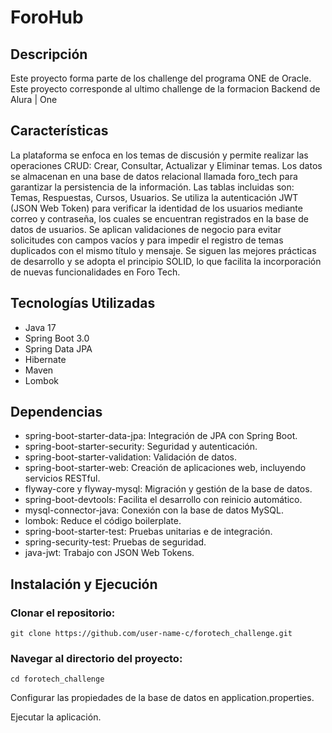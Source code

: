# ForoHub
## Descripción
Este proyecto forma parte de los challenge del programa ONE de Oracle. Este proyecto corresponde al ultimo challenge de la formacion Backend de Alura | One
## Características
La plataforma se enfoca en los temas de discusión y permite realizar las operaciones CRUD: Crear, Consultar, Actualizar y Eliminar temas.
Los datos se almacenan en una base de datos relacional llamada foro_tech para garantizar la persistencia de la información. Las tablas incluidas son: Temas, Respuestas, Cursos, Usuarios.
Se utiliza la autenticación JWT (JSON Web Token) para verificar la identidad de los usuarios mediante correo y contraseña, los cuales se encuentran registrados en la base de datos de usuarios.
Se aplican validaciones de negocio para evitar solicitudes con campos vacíos y para impedir el registro de temas duplicados con el mismo título y mensaje.
Se siguen las mejores prácticas de desarrollo y se adopta el principio SOLID, lo que facilita la incorporación de nuevas funcionalidades en Foro Tech.

## Tecnologías Utilizadas
- Java 17
- Spring Boot 3.0
- Spring Data JPA
- Hibernate
- Maven
- Lombok

## Dependencias
- spring-boot-starter-data-jpa: Integración de JPA con Spring Boot.
- spring-boot-starter-security: Seguridad y autenticación.
- spring-boot-starter-validation: Validación de datos.
- spring-boot-starter-web: Creación de aplicaciones web, incluyendo servicios RESTful.
- flyway-core y flyway-mysql: Migración y gestión de la base de datos.
- spring-boot-devtools: Facilita el desarrollo con reinicio automático.
- mysql-connector-java: Conexión con la base de datos MySQL.
- lombok: Reduce el código boilerplate.
- spring-boot-starter-test: Pruebas unitarias e de integración.
- spring-security-test: Pruebas de seguridad.
- java-jwt: Trabajo con JSON Web Tokens.

## Instalación y Ejecución

### Clonar el repositorio:
```
git clone https://github.com/user-name-c/forotech_challenge.git
```
### Navegar al directorio del proyecto:
```
cd forotech_challenge
```
Configurar las propiedades de la base de datos en application.properties.

Ejecutar la aplicación.
